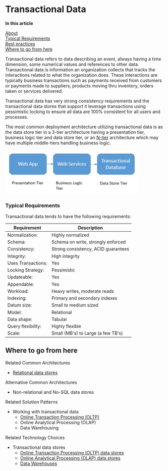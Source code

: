 # Transactional Data 

**In this article**

[About]()  
[Typical Requirements](#requirements)  
[Best practices](#bestpractices)  
[Where to go from here](#wheretogo)  

<a name="about"></a>
Transactional data refers to data describing an event, always having a time dimension, some numerical values and references to other data. Transactional data is information an organization collects that tracks the interactions related to what the organization does. These interactions are typically business transactions such as payments received from customers or payments made to suppliers, products moving thru inventory, orders taken or services delivered.

 Transactional data has very strong consistency requirements and the transactional data stores that support it leverage transactions using pessimistic locking to ensure all data are 100% consistent for all users and processes. 

The most common deployment architecture utilizing transactional data is as the data store tier in a 3-tier architecture having a presentation tier, business logic tier and data store tier, or an [N-tier](https://docs.microsoft.com/azure/architecture/guide/architecture-styles/n-tier) architecture which may have multiple middle-tiers handling business logic. 

![Example of a 3-tier application](./images/three-tier-application.png)

<a name="requirements"></a>
### Typical Requirements
Transactional data tends to have the following requirements:

| Requirement | Description |
| --- | --- |
| Normalization: | Highly normalized |
| Schema: | Schema on write, strongly enforced|
| Consistency: | Strong consistency, ACID guarantees |
| Integrity: | High integrity |
| Uses Transactions: | Yes |
| Locking Strategy: | Pessimistic |
| Updateable: | Yes |
| Appendable: | Yes |
| Workload: | Heavy writes, moderate reads |
| Indexing: | Primary and secondary indexes |
| Datum size: | Small to medium sized |
| Model: | Relational |
| Data shape: | Tabular |
| Query flexibility: | Highly flexible |
| Scale: | Small (MB's) to Large (a few TB's) |

## <a name="wheretogo"></a>Where to go from here
Related Common Architectures
- [Relational data stores](./relational-data-stores.md)

Alternative Common Architectures
- Non-relational and No-SQL data stores

Related Solution Patterns
- Working with transactional data
    - [Online Transaction Processing (OLTP)](../solution-patterns/online-transaction-processing.md)
    - Online Analytical Processing (OLAP)
    - Data Warehousing

Related Technology Choices
- Transactional data stores
    - [Online Transaction Processing (OLTP) data stores](../technology-choices/oltp-data-stores.md)
    - [Online Analytical Processing (OLAP) data stores](../technology-choices/olap-data-stores.md)
    - [Data Warehouses](../technology-choices/data-warehouses.md)

